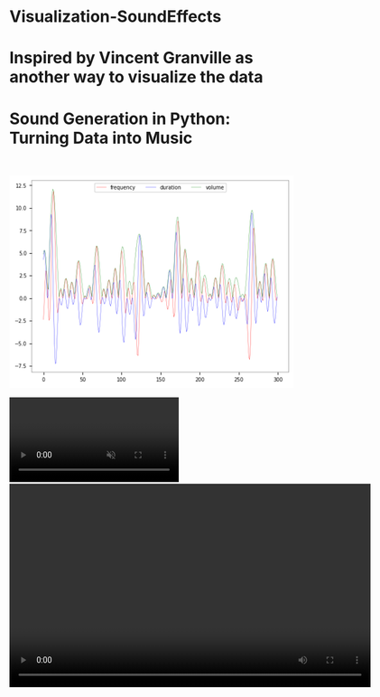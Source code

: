 # Visualization-SoundEffects
# Inspired by Vincent Granville as another way to visualize the data
# Sound Generation in Python: Turning Data into Music
 


<br>

![ANN GraphViz](./pictures/Frequency.png "ANN GraphViz")

<div><video controls src="./notebooks/sound.mp4" muted="false"></video></div>

<video width="640" height="360" controls>
  <source src="./notebooks/sound.mp4" type="video/mp4">
  Your browser does not support the video tag.
</video>


